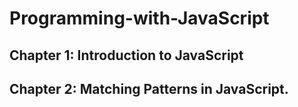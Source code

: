 # Programming-with-JavaScript

## Chapter 1: Introduction to JavaScript
## Chapter 2: Matching Patterns in JavaScript.
